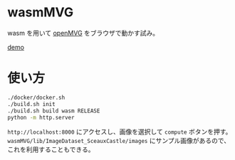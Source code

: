 # wasmMVG

wasm を用いて [openMVG](https://github.com/openMVG/openMVG) をブラウザで動かす試み。

[demo](https://wakewakame.github.io/wasmMVG/)

# 使い方

```bash
./docker/docker.sh
./build.sh init
./build.sh build wasm RELEASE
python -m http.server
```

`http://localhost:8000` にアクセスし、画像を選択して `compute` ボタンを押す。
`wasmMVG/lib/ImageDataset_SceauxCastle/images` にサンプル画像があるので、これを利用することもできる。

